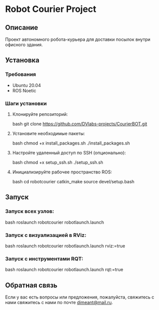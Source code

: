 # Robot Courier Project

## Описание

Проект автономного робота-курьера для доставки посылок внутри офисного здания.

## Установка

### Требования

- Ubuntu 20.04
- ROS Noetic

### Шаги установки

1. Клонируйте репозиторий:

   bash
   git clone https://github.com/DVlabs-projects/CourierBOT.git
   
2. Установите необходимые пакеты:

   bash
   chmod +x install_packages.sh
   ./install_packages.sh
   
3. Настройте удаленный доступ по SSH (опционально):

   bash
   chmod +x setup_ssh.sh
./setup_ssh.sh
   
4. Инициализируйте рабочее пространство ROS:

   bash
   cd robotcourier
   catkin_make
   source devel/setup.bash
   
## Запуск


### Запуск всех узлов:

bash
roslaunch robotcourier robotlaunch.launch

### Запуск с визуализацией в RViz:

bash
roslaunch robotcourier robotlaunch.launch rviz:=true

### Запуск с инструментами RQT:

bash
roslaunch robotcourier robotlaunch.launch rqt:=true

## Обратная связь

Если у вас есть вопросы или предложения, пожалуйста, свяжитесь с нами свяжитесь с нами по почте [dimeant@mail.ru](mailto:dimeant@mail.ru).


